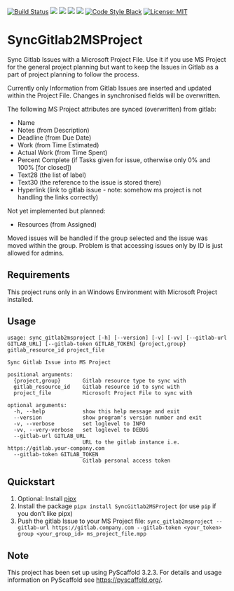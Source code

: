 [![Build Status](https://travis-ci.org/CarliJoy/SyncGitlab2MSProject.svg?branch=master)](https://travis-ci.org/CarliJoy/SyncGitlab2MSProject)
[![](https://img.shields.io/pypi/v/SyncGitlab2MSProject.svg)](https://pypi.org/project/SyncGitlab2MSProject/)
[![](https://img.shields.io/pypi/pyversions/SyncGitlab2MSProject.svg)](https://pypi.org/project/SyncGitlab2MSProject/)
[![](https://img.shields.io/pypi/wheel/SyncGitlab2MSProject.svg)](https://pypi.org/project/SyncGitlab2MSProject/)
[![](https://img.shields.io/pypi/status/SyncGitlab2MSProject.svg)](https://pypi.org/project/SyncGitlab2MSProject/)
[![Code Style Black](https://img.shields.io/badge/code%20style-black-000000.svg)](https://github.com/psf/black)
[![License: MIT](https://img.shields.io/badge/License-MIT-yellow.svg)](https://opensource.org/licenses/MIT)

# SyncGitlab2MSProject

Sync Gitlab Issues with a Microsoft Project File.
Use it if you use MS Project for the general project planning but want to keep
the Issues in Gitlab as a part of project planning to follow the process.

Currently only Information from Gitlab Issues are inserted and updated within the
Project File. Changes in synchronised fields will be overwritten.

The following MS Project attributes are synced (overwritten) from gitlab:
  - Name
  - Notes (from Description)
  - Deadline (from Due Date)
  - Work (from Time Estimated)
  - Actual Work (from Time Spent)
  - Percent Complete (if Tasks given for issue, otherwise only 0% and 100% [for closed])
  - Text28 (the list of label)
  - Text30 (the reference to the issue is stored there)
  - Hyperlink (link to gitlab issue - note: somehow ms project is not handling the links correctly) 

Not yet implemented but planned:
  - Resources (from Assigned)

Moved issues will be handled if the group selected and the issue was moved within the 
group. Problem is that accessing issues only by ID is just allowed for admins.
## Requirements
This project runs only in an Windows Environment with Microsoft Project installed.

## Usage
```
usage: sync_gitlab2msproject [-h] [--version] [-v] [-vv] [--gitlab-url GITLAB_URL] [--gitlab-token GITLAB_TOKEN] {project,group} gitlab_resource_id project_file

Sync Gitlab Issue into MS Project

positional arguments:
  {project,group}       Gitlab resource type to sync with
  gitlab_resource_id    Gitlab resource id to sync with
  project_file          Microsoft Project File to sync with

optional arguments:
  -h, --help            show this help message and exit
  --version             show program's version number and exit
  -v, --verbose         set loglevel to INFO
  -vv, --very-verbose   set loglevel to DEBUG
  --gitlab-url GITLAB_URL
                        URL to the gitlab instance i.e. https://gitlab.your-company.com
  --gitlab-token GITLAB_TOKEN
                        Gitlab personal access token

```

## Quickstart
1. Optional: Install [pipx](https://github.com/pipxproject/pipx)
2. Install the package `pipx install SyncGitlab2MSProject` (or use `pip` if you don't like pipx)
3. Push the gitlab Issue to your MS Project file:
`sync_gitlab2msproject --gitlab-url https://gitlab.company.com --gitlab-token <your_token> group <your_group_id> ms_project_file.mpp`

## Note

This project has been set up using PyScaffold 3.2.3. For details and usage
information on PyScaffold see https://pyscaffold.org/.
